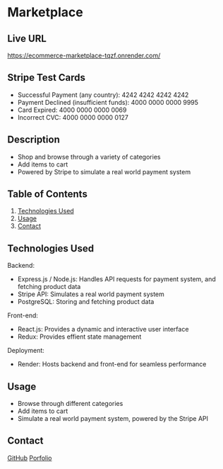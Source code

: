 # Marketplace

## Live URL
https://ecommerce-marketplace-tqzf.onrender.com/


## Stripe Test Cards
- Successful Payment (any country): 4242 4242 4242 4242
- Payment Declined (insufficient funds): 4000 0000 0000 9995
- Card Expired: 4000 0000 0000 0069
- Incorrect CVC: 4000 0000 0000 0127

## Description

- Shop and browse through a variety of categories
- Add items to cart
- Powered by Stripe to simulate a real world payment system


## Table of Contents
1. [Technologies Used](#technologies-used)
2. [Usage](#usage)
3. [Contact](#contact)

## Technologies Used

Backend: 
- Express.js / Node.js: Handles API requests for payment system, and fetching product data
- Stripe API: Simulates a real world payment system
- PostgreSQL: Storing and fetching product data

Front-end: 
- React.js: Provides a dynamic and interactive user interface
- Redux: Provides effient state management

Deployment: 
- Render: Hosts backend and front-end for seamless performance


## Usage

- Browse through different categories
- Add items to cart
- Simulate a real world payment system, powered by the Stripe API

## Contact
[GitHub](https://github.com/Ryan3389)
[Porfolio](https://ryancuthbert.netlify.app/)